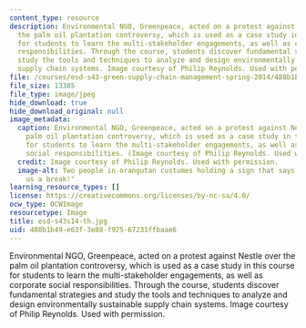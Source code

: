 ```yaml
---
content_type: resource
description: Environmental NGO, Greenpeace, acted on a protest against Nestle over
  the palm oil plantation controversy, which is used as a case study in this course
  for students to learn the multi-stakeholder engagements, as well as corporate social
  responsibilities. Through the course, students discover fundamental strategies and
  study the tools and techniques to analyze and design environmentally sustainable
  supply chain systems. Image courtesy of Philip Reynolds. Used with permission.
file: /courses/esd-s43-green-supply-chain-management-spring-2014/488b1b49e63f3e88f92567231ffbaae6_esd-s43s14-th.jpg
file_size: 13385
file_type: image/jpeg
hide_download: true
hide_download_original: null
image_metadata:
  caption: Environmental NGO, Greenpeace, acted on a protest against Nestle over the
    palm oil plantation controversy, which is used as a case study in this course
    for students to learn the multi-stakeholder engagements, as well as corporate
    social responsibilities. (Image courtesy of Philip Reynolds. Used with permission.)
  credit: Image courtesy of Philip Reynolds. Used with permission.
  image-alt: Two people in orangutan custumes holding a sign that says, "Nestle, Give
    us a break!"
learning_resource_types: []
license: https://creativecommons.org/licenses/by-nc-sa/4.0/
ocw_type: OCWImage
resourcetype: Image
title: esd-s43s14-th.jpg
uid: 488b1b49-e63f-3e88-f925-67231ffbaae6
---
```

Environmental NGO, Greenpeace, acted on a protest against Nestle over the palm oil plantation controversy, which is used as a case study in this course for students to learn the multi-stakeholder engagements, as well as corporate social responsibilities. Through the course, students discover fundamental strategies and study the tools and techniques to analyze and design environmentally sustainable supply chain systems. Image courtesy of Philip Reynolds. Used with permission.